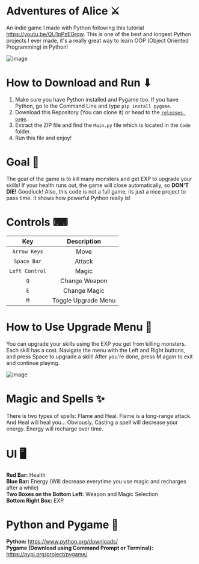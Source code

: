 # Adventures of Alice ⚔
An indie game I made with Python following this tutorial https://youtu.be/QU1pPzEGrqw. This is one of the best and longest Python projects I ever made, it's a really great way to learn OOP (Object Oriented Programming) in Python!

![image](https://user-images.githubusercontent.com/85440857/160607397-d085869c-3910-4091-b790-be096ee72b5a.png)

# How to Download and Run ⬇
1. Make sure you have Python installed and Pygame too. If you have Python, go to the Command Line and type `pip install pygame`.
2. Download this Repository (You can clone it) or head to the [`releases page`](https://github.com/SpyderGamer/Zelda-with-Python/releases).
3. Extract the ZIP file and find the `Main.py` file which is located in the `Code` folder.
4. Run this file and enjoy! <br /> 

# Goal 🎯
The goal of the game is to kill many monsters and get EXP to upgrade your skills! If your health runs out, the game will close automatically, so **DON'T DIE!** Goodluck! Also, this code is not a full game, its just a nice project to pass time. It shows how powerful Python really is!

# Controls ⌨
| Key | Description |
| :---: | :---: |
| `Arrow Keys` | Move |
| `Space Bar` | Attack |
| `Left Control` | Magic |
| `Q` | Change Weapon |
| `E` | Change Magic |
| `M` | Toggle Upgrade Menu |

# How to Use Upgrade Menu 🔼
You can upgrade your skills using the EXP you get from killing monsters. Each skill has a cost. Navigate the menu with the Left and Right buttons, and press Space to upgrade a skill! After you're done, press M again to exit and continue playing.

![image](https://user-images.githubusercontent.com/85440857/160607803-02bb0038-c4bb-4336-9f0f-c56fcfd053ea.png)

# Magic and Spells ✨
There is two types of spells: Flame and Heal. Flame is a long-range attack. And Heal will heal you... Obviously. Casting a spell will decrease your energy. Energy will recharge over time.

# UI 🖥
**Red Bar:** Health <br />
**Blue Bar:** Energy (Will decrease everytime you use magic and recharges after a while) <br />
**Two Boxes on the Bottom Left:** Weapon and Magic Selection <br />
**Bottom Right Box:** EXP <br />

# Python and Pygame 🐍
**Python:** https://www.python.org/downloads/ <br />
**Pygame (Download using Command Prompt or Terminal):** https://pypi.org/project/pygame/ <br />
